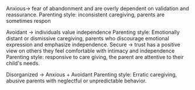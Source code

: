 

Anxious-> fear of abandonment and are overly dependent on validation and reassurance.
	Parenting style: inconsistent caregiving, parents are sometimes respon

Avoidant -> individuals value independence
	Parenting style: Emotionally distant or dismissive caregiving, parents who discourage emotional expression and emphasize independence. 
Secure -> trust has a positive view on others they feel comfortable with intimacy and independence
	Parenting style: responsive to care giving, the parent are attentive to their child's needs.

Disorganized -> Anxious + Avoidant
	Parenting style: Erratic caregiving, abusive parents with neglectful or unpredictable behavior.